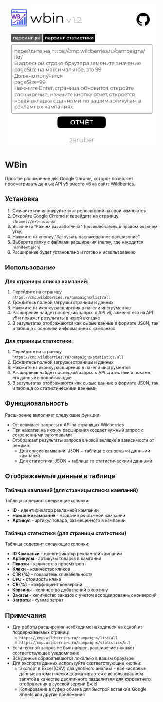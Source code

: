 <img src="screen.png" alt="Скриншот расширения" width="800">

# WBin

Простое расширение для Google Chrome, которое позволяет просматривать данные API v5 вместо v6 на сайте Wildberries.

## Установка

1. Скачайте или клонируйте этот репозиторий на свой компьютер
2. Откройте Google Chrome и перейдите на страницу `chrome://extensions/`
3. Включите "Режим разработчика" (переключатель в правом верхнем углу)
4. Нажмите на кнопку "Загрузить распакованное расширение"
5. Выберите папку с файлами расширения (папку, где находится manifest.json)
6. Расширение будет установлено и готово к использованию

## Использование

### Для страницы списка кампаний:

1. Перейдите на страницу `https://cmp.wildberries.ru/campaigns/list/all`
2. Дождитесь полной загрузки страницы и данных
3. Нажмите на иконку расширения в панели инструментов
4. Расширение найдет последний запрос к API v6, заменит его на API v5 и покажет результаты в новой вкладке
5. В результатах отображаются как сырые данные в формате JSON, так и таблица с основной информацией о кампаниях

### Для страницы статистики:

1. Перейдите на страницу `https://cmp.wildberries.ru/campaigns/statistics/all`
2. Дождитесь полной загрузки страницы и данных
3. Нажмите на иконку расширения в панели инструментов
4. Расширение найдет последний запрос к API статистики и покажет его данные в новой вкладке
5. В результатах отображаются как сырые данные в формате JSON, так и таблица со статистическими данными

## Функциональность

Расширение выполняет следующие функции:
- Отслеживает запросы к API на страницах Wildberries
- При нажатии на иконку расширения создает нужный запрос с сохраненными заголовками
- Отображает результаты запроса в новой вкладке в зависимости от режима:
  - Для списка кампаний: JSON + таблица с основными данными кампаний
  - Для статистики: JSON + таблица со статистическими данными

## Отображаемые данные в таблице

### Таблица кампаний (для страницы списка кампаний)

Таблица содержит следующие колонки:
- **ID** - идентификатор рекламной кампании
- **Название кампании** - название рекламной кампании
- **Артикул** - артикул товара, размещенного в кампании

### Таблица статистики (для страницы статистики)

Таблица содержит следующие колонки:
- **ID Кампании** - идентификатор рекламной кампании
- **Артикулы** - артикулы товаров в кампании
- **Показы** - количество просмотров
- **Клики** - количество кликов
- **CTR (%)** - показатель кликабельности
- **CPC** - стоимость клика
- **CR (%)** - коэффициент конверсии
- **Корзины** - количество добавлений в корзину
- **Заказы** - количество заказов с учетом ассоциированных конверсий
- **Затраты** - сумма затрат

## Примечания

- Для работы расширения необходимо находиться на одной из поддерживаемых страниц:
  - `https://cmp.wildberries.ru/campaigns/list/all`
  - `https://cmp.wildberries.ru/campaigns/statistics/all`
- Если нужный запрос не был найден, расширение покажет соответствующее уведомление
- Все данные обрабатываются локально в вашем браузере
- Для экспорта данных используйте соответствующие кнопки:
  - Экспорт в Excel (CSV) для удобного анализа - все числовые данные автоматически форматируются с использованием запятой в качестве десятичного разделителя для корректного отображения в русской версии Excel
  - Копирование в буфер обмена для быстрой вставки в Google Sheets или другие приложения 